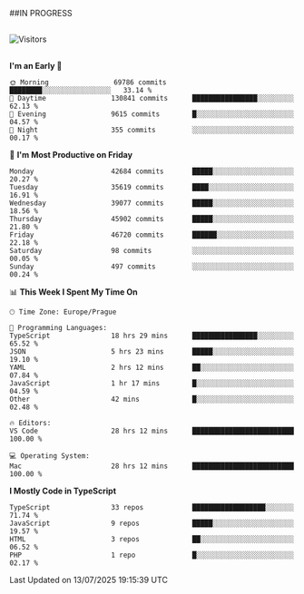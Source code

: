 ##IN PROGRESS
##
![Visitors](https://komarev.com/ghpvc/?username=petrbui&style=for-the-badge&label=Visitors+👀)



##
<!--
[![My GitHub stats](https://github-readme-stats.vercel.app/api?username=petrbui&theme=github_dark)](https://github.com/anuraghazra/github-readme-stats)

[![My wakatime stats](https://github-readme-stats.vercel.app/api/wakatime?username=petrbui&theme=github_dark)](https://github.com/anuraghazra/github-readme-stats)
-->
<!--START_SECTION:waka-->
**I'm an Early 🐤** 

```text
🌞 Morning                69786 commits       ████████░░░░░░░░░░░░░░░░░   33.14 % 
🌆 Daytime                130841 commits      ████████████████░░░░░░░░░   62.13 % 
🌃 Evening                9615 commits        █░░░░░░░░░░░░░░░░░░░░░░░░   04.57 % 
🌙 Night                  355 commits         ░░░░░░░░░░░░░░░░░░░░░░░░░   00.17 % 
```
📅 **I'm Most Productive on Friday** 

```text
Monday                   42684 commits       █████░░░░░░░░░░░░░░░░░░░░   20.27 % 
Tuesday                  35619 commits       ████░░░░░░░░░░░░░░░░░░░░░   16.91 % 
Wednesday                39077 commits       █████░░░░░░░░░░░░░░░░░░░░   18.56 % 
Thursday                 45902 commits       █████░░░░░░░░░░░░░░░░░░░░   21.80 % 
Friday                   46720 commits       ██████░░░░░░░░░░░░░░░░░░░   22.18 % 
Saturday                 98 commits          ░░░░░░░░░░░░░░░░░░░░░░░░░   00.05 % 
Sunday                   497 commits         ░░░░░░░░░░░░░░░░░░░░░░░░░   00.24 % 
```


📊 **This Week I Spent My Time On** 

```text
🕑︎ Time Zone: Europe/Prague

💬 Programming Languages: 
TypeScript               18 hrs 29 mins      ████████████████░░░░░░░░░   65.52 % 
JSON                     5 hrs 23 mins       █████░░░░░░░░░░░░░░░░░░░░   19.10 % 
YAML                     2 hrs 12 mins       ██░░░░░░░░░░░░░░░░░░░░░░░   07.84 % 
JavaScript               1 hr 17 mins        █░░░░░░░░░░░░░░░░░░░░░░░░   04.59 % 
Other                    42 mins             █░░░░░░░░░░░░░░░░░░░░░░░░   02.48 % 

🔥 Editors: 
VS Code                  28 hrs 12 mins      █████████████████████████   100.00 % 

💻 Operating System: 
Mac                      28 hrs 12 mins      █████████████████████████   100.00 % 
```

**I Mostly Code in TypeScript** 

```text
TypeScript               33 repos            ██████████████████░░░░░░░   71.74 % 
JavaScript               9 repos             █████░░░░░░░░░░░░░░░░░░░░   19.57 % 
HTML                     3 repos             ██░░░░░░░░░░░░░░░░░░░░░░░   06.52 % 
PHP                      1 repo              █░░░░░░░░░░░░░░░░░░░░░░░░   02.17 % 
```




 Last Updated on 13/07/2025 19:15:39 UTC
<!--END_SECTION:waka-->
